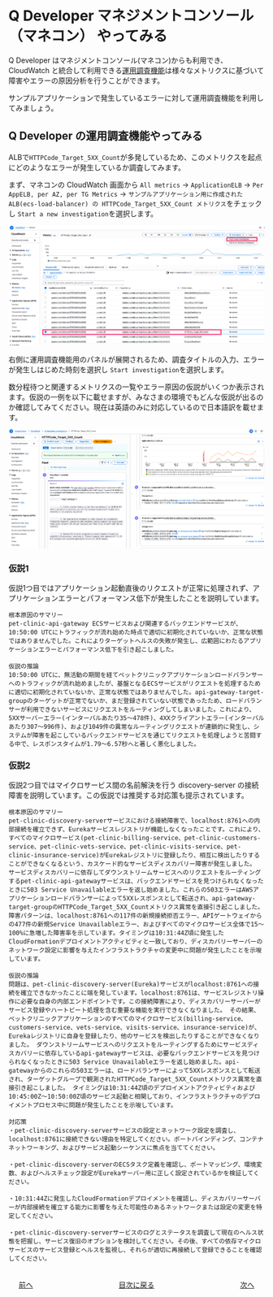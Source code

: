 # Q Developer マネジメントコンソール（マネコン） やってみる
Q Developer はマネジメントコンソール(マネコン)からも利用でき、CloudWatch と統合して利用できる[運用調査機能](https://aws.amazon.com/jp/blogs/news/investigate-and-remediate-operational-issues-with-amazon-q-developer/)は様々なメトリクスに基づいて障害やエラーの原因分析を行うことができます。

サンプルアプリケーションで発生しているエラーに対して運用調査機能を利用してみましょう。

## Q Developer の運用調査機能やってみる
ALBで`HTTPCode_Target_5XX_Count`が多発しているため、このメトリクスを起点にどのようなエラーが発生しているか調査してみます。

まず、マネコンの CloudWatch 画面から `All metrics` → `ApplicationELB` → `Per AppELB, per AZ, per TG Metrics` → `サンプルアプリケーション用に作成された ALB(ecs-load-balancer) の HTTPCode_Target_5XX_Count メトリクス`をチェックし `Start a new investigation`を選択します。

![CloudWatch メトリクスから調査を開始](img/chap5_1.png)

右側に運用調査機能用のパネルが展開されるため、調査タイトルの入力、エラーが発生しはじめた時刻を選択し `Start investigation`を選択します。

数分程待つと関連するメトリクスの一覧やエラー原因の仮説がいくつか表示されます。仮説の一例を以下に載せますが、みなさまの環境でもどんな仮説が出るのか確認してみてください。現在は英語のみに対応しているので日本語訳を載せます。

![関連メトリクス及びエラー原因の仮説](img/chap5_2.png)

### 仮説1
仮説1つ目ではアプリケーション起動直後のリクエストが正常に処理されず、アプリケーションエラーとパフォーマンス低下が発生したことを説明しています。
```
根本原因のサマリー
pet-clinic-api-gateway ECSサービスおよび関連するバックエンドサービスが、10:50:00 UTCにトラフィックが流れ始めた時点で適切に初期化されていないか、正常な状態ではありませんでした。これによりターゲットヘルスの失敗が発生し、広範囲にわたるアプリケーションエラーとパフォーマンス低下を引き起こしました。

仮説の推論
10:50:00 UTCに、無活動の期間を経てペットクリニックアプリケーションロードバランサーへのトラフィックが流れ始めましたが、基盤となるECSサービスがリクエストを処理するために適切に初期化されていないか、正常な状態ではありませんでした。api-gateway-target-groupのターゲットが正常でないか、まだ登録されていない状態であったため、ロードバランサーが利用できないサービスにリクエストをルーティングしてしまいました。これにより、5XXサーバーエラー(インターバルあたり35〜478件)、4XXクライアントエラー(インターバルあたり307〜996件)、および1049件の異常なルーティングリクエストが連鎖的に発生し、システムが障害を起こしているバックエンドサービスを通じてリクエストを処理しようと苦闘する中で、レスポンスタイムが1.79〜6.57秒へと著しく悪化しました。
```

### 仮説2
 仮説2つ目ではマイクロサービス間の名前解決を行う discovery-server の接続障害を説明しています。この仮説では推奨する対応策も提示されています。

 ```
 根本原因のサマリー
 pet-clinic-discovery-serverサービスにおける接続障害で、localhost:8761への内部接続を確立できず、Eurekaサービスレジストリが機能しなくなったことです。これにより、すべてのマイクロサービス(pet-clinic-billing-service、pet-clinic-customers-service、pet-clinic-vets-service、pet-clinic-visits-service、pet-clinic-insurance-service)がEurekaレジストリに登録したり、相互に検出したりすることができなくなるという、カスケード的なサービスディスカバリー障害が発生しました。 サービスディスカバリーに依存してダウンストリームサービスへのリクエストをルーティングするpet-clinic-api-gatewayサービスは、バックエンドサービスを見つけられなくなったときに503 Service Unavailableエラーを返し始めました。これらの503エラーはAWSアプリケーションロードバランサーによって5XXレスポンスとして転送され、api-gateway-target-groupのHTTPCode_Target_5XX_Countメトリクス異常を直接引き起こしました。 障害パターンは、localhost:8761への117件の新規接続拒否エラー、APIゲートウェイからの477件の新規Service Unavailableエラー、およびすべてのマイクロサービス全体で15〜100%に急増した障害率を示しています。タイミングは10:31:44Z頃に発生したCloudFormationデプロイメントアクティビティと一致しており、ディスカバリーサーバーのネットワーク設定に影響を与えたインフラストラクチャの変更中に問題が発生したことを示唆しています。

 仮説の推論
 問題は、pet-clinic-discovery-server(Eureka)サービスがlocalhost:8761への接続を確立できなかったことに端を発しています。localhost:8761は、サービスレジストリ操作に必要な自身の内部エンドポイントです。この接続障害により、ディスカバリーサーバーがサービス登録やハートビート処理を含む重要な機能を実行できなくなりました。 その結果、ペットクリニックアプリケーションのすべてのマイクロサービス(billing-service、customers-service、vets-service、visits-service、insurance-service)が、Eurekaレジストリに自身を登録したり、他のサービスを検出したりすることができなくなりました。 ダウンストリームサービスへのリクエストをルーティングするためにサービスディスカバリーに依存しているapi-gatewayサービスは、必要なバックエンドサービスを見つけられなくなったときに503 Service Unavailableエラーを返し始めました。api-gatewayからのこれらの503エラーは、ロードバランサーによって5XXレスポンスとして転送され、ターゲットグループで観測されたHTTPCode_Target_5XX_Countメトリクス異常を直接引き起こしました。 タイミングは10:31:44Z頃のデプロイメントアクティビティおよび10:45:00Z〜10:50:00Z頃のサービス起動と相関しており、インフラストラクチャのデプロイメントプロセス中に問題が発生したことを示唆しています。

 対応策
 ・pet-clinic-discovery-serverサービスの設定とネットワーク設定を調査し、localhost:8761に接続できない理由を特定してください。ポートバインディング、コンテナネットワーキング、およびサービス起動シーケンスに焦点を当ててください。 

 ・pet-clinic-discovery-serverのECSタスク定義を確認し、ポートマッピング、環境変数、およびヘルスチェック設定がEurekaサーバー用に正しく設定されているかを検証してください。 
 
 ・10:31:44Zに発生したCloudFormationデプロイメントを確認し、ディスカバリーサーバーが内部接続を確立する能力に影響を与えた可能性のあるネットワークまたは設定の変更を特定してください。 
 
 ・pet-clinic-discovery-serverサービスのログとステータスを調査して現在のヘルス状態を把握し、サービス復旧のオプションを検討してください。その後、すべての依存マイクロサービスのサービス登録とヘルスを監視し、それらが適切に再接続して登録できることを確認してください。
 ```

<nav aria-label="章ナビゲーション">  
  <ul style="display: flex; justify-content: space-between; list-style: none; padding: 0;">  
    <li style="padding: 20px; text-align: left;"><a href="chap4.md">前へ</a></li>  
    <li style="padding: 20px; text-align: center;"><a href="README.md">目次に戻る</a></li>
    <li style="padding: 20px; text-align: center;"><a href="chap6.md">次へ</a></li>  
  </ul>  
</nav>  
